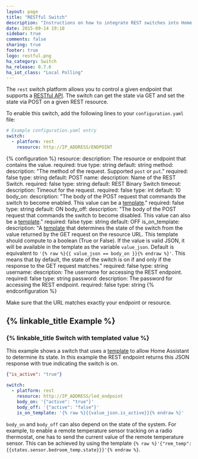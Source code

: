 ```yaml
---
layout: page
title: "RESTful Switch"
description: "Instructions on how to integrate REST switches into Home Assistant."
date: 2015-09-14 19:10
sidebar: true
comments: false
sharing: true
footer: true
logo: restful.png
ha_category: Switch
ha_release: 0.7.6
ha_iot_class: "Local Polling"
---
```



The `rest` switch platform allows you to control a given endpoint that supports a [RESTful API](https://en.wikipedia.org/wiki/Representational_state_transfer). The switch can get the state via GET and set the state via POST on a given REST resource.

To enable this switch, add the following lines to your `configuration.yaml` file:

```yaml
# Example configuration.yaml entry
switch:
  - platform: rest
    resource: http://IP_ADDRESS/ENDPOINT
```

{% configuration %}
resource:
  description: The resource or endpoint that contains the value.
  required: true
  type: string
  default: string
method:
  description: "The method of the request. Supported `post` or `put`."
  required: false
  type: string
  default: POST
name:
  description: Name of the REST Switch.
  required: false
  type: string
  default: REST Binary Switch
timeout:
  description: Timeout for the request.
  required: false
  type: int
  default: 10
body_on:
  description: "The body of the POST request that commands the switch to become enabled. This value can be a [template](/topics/templating/)."
  required: false
  type: string
  default: ON
body_off:
  description: "The body of the POST request that commands the switch to become disabled. This value can also be a [template](/topics/templating/)."
  required: false
  type: string
  default: OFF
is_on_template:
  description: "A [template](/docs/configuration/templating/#processing-incoming-data) that determines the state of the switch from the value returned by the GET request on the resource URL. This template should compute to a boolean (True or False). If the value is valid JSON, it will be available in the template as the variable `value_json`. Default is equivalent to `'{% raw %}{{ value_json == body_on }}{% endraw %}'`. This means that by default, the state of the switch is on if and only if the response to the GET request matches."
  required: false
  type: string
username:
  description: The username for accessing the REST endpoint.
  required: false
  type: string
password:
  description: The password for accessing the REST endpoint.
  required: false
  type: string
{% endconfiguration %}

<p class='note warning'>
Make sure that the URL matches exactly your endpoint or resource.
</p>

## {% linkable_title Example %}

### {% linkable_title Switch with templated value %}

This example shows a switch that uses a [template](/topics/templating/) to allow Home Assistant to determine its state. In this example the REST endpoint returns this JSON response with true indicating the switch is on.

```json
{"is_active": "true"}
```


```yaml
switch:
  - platform: rest
    resource: http://IP_ADDRESS/led_endpoint
    body_on: '{"active": "true"}'
    body_off: '{"active": "false"}'
    is_on_template: '{% raw %}{{value_json.is_active}}{% endraw %}'
```

`body_on` and `body_off` can also depend on the state of the system. For example, to enable a remote temperature sensor tracking on a radio thermostat, one has to send the current value of the remote temperature sensor. This can be achieved by using the template `{% raw %}'{"rem_temp":{{states.sensor.bedroom_temp.state}}}'{% endraw %}`.

